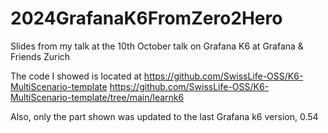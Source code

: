 # 2024GrafanaK6FromZero2Hero
Slides from my talk at the 10th October talk on Grafana K6 at Grafana &amp; Friends Zurich 

The code I showed is located at https://github.com/SwissLife-OSS/K6-MultiScenario-template
https://github.com/SwissLife-OSS/K6-MultiScenario-template/tree/main/learnk6

Also, only the part shown was updated to the last Grafana k6 version, 0.54